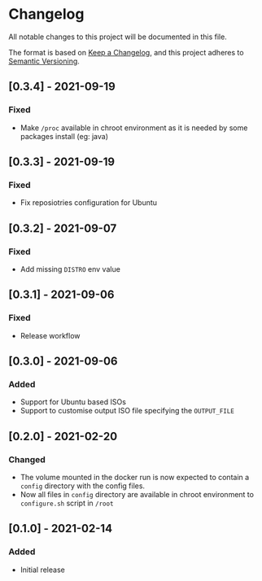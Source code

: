 # Changelog
All notable changes to this project will be documented in this file.

The format is based on [Keep a Changelog](https://keepachangelog.com/en/1.0.0/),
and this project adheres to [Semantic Versioning](https://semver.org/spec/v2.0.0.html).

## [0.3.4] - 2021-09-19

### Fixed

- Make `/proc` available in chroot environment as it is needed by some packages install (eg: java)
 
## [0.3.3] - 2021-09-19

### Fixed

- Fix reposiotries configuration for Ubuntu
 
## [0.3.2] - 2021-09-07

### Fixed

- Add missing `DISTRO` env value
 
## [0.3.1] - 2021-09-06

### Fixed

- Release workflow

## [0.3.0] - 2021-09-06

### Added

- Support for Ubuntu based ISOs
- Support to customise output ISO file specifying the `OUTPUT_FILE`

## [0.2.0] - 2021-02-20

### Changed

- The volume mounted in the docker run is now expected to contain a `config` directory with the config files.
- Now all files in `config` directory are available in chroot environment to `configure.sh` script in `/root`

## [0.1.0] - 2021-02-14

### Added

- Initial release
